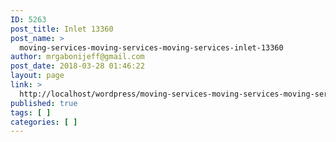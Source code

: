 ```yaml
---
ID: 5263
post_title: Inlet 13360
post_name: >
  moving-services-moving-services-moving-services-inlet-13360
author: mrgabonijeff@gmail.com
post_date: 2018-03-28 01:46:22
layout: page
link: >
  http://localhost/wordpress/moving-services-moving-services-moving-services-inlet-13360/
published: true
tags: [ ]
categories: [ ]
---
```

